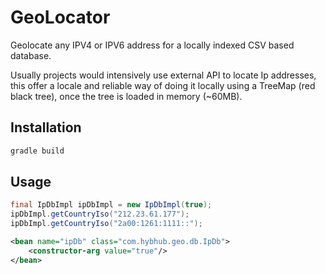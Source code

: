 # GeoLocator
Geolocate any IPV4 or IPV6 address for a locally indexed CSV based database.

Usually projects would intensively use external API to locate Ip addresses, this offer a locale and reliable way of doing it locally using a TreeMap (red black tree), once the tree is loaded in memory (~60MB).

## Installation
```gradle
gradle build
```

## Usage
```java
final IpDbImpl ipDbImpl = new IpDbImpl(true);
ipDbImpl.getCountryIso("212.23.61.177");
ipDbImpl.getCountryIso("2a00:1261:1111::");
````

````xml
<bean name="ipDb" class="com.hybhub.geo.db.IpDb">
	<constructor-arg value="true"/>
</bean>
````
